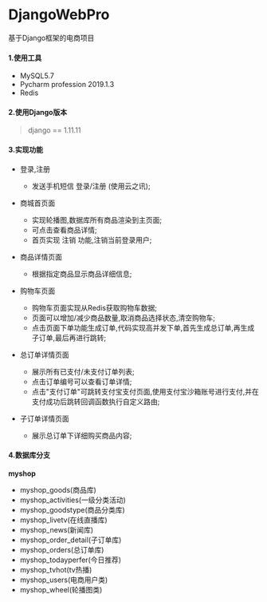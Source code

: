 # DjangoWebPro
基于Django框架的电商项目

#### 1.使用工具
- MySQL5.7
- Pycharm profession 2019.1.3
- Redis

#### 2.使用Django版本
> django == 1.11.11

#### 3.实现功能
- 登录,注册
  - 发送手机短信 登录/注册 (使用云之讯);
  
- 商城首页面
  - 实现轮播图,数据库所有商品渲染到主页面;
  - 可点击查看商品详情;
  - 首页实现 注销 功能,注销当前登录用户;
  
- 商品详情页面
  - 根据指定商品显示商品详细信息;
  
- 购物车页面
  - 购物车页面实现从Redis获取购物车数据;
  - 页面可以增加/减少商品数量,取消商品选择状态,清空购物车;
  - 点击页面下单功能生成订单,代码实现高并发下单,首先生成总订单,再生成子订单,最后再进行跳转;
  
- 总订单详情页面
  - 展示所有已支付/未支付订单列表;
  - 点击订单编号可以查看订单详情;
  - 点击"支付订单"可跳转支付宝支付页面,使用支付宝沙箱账号进行支付,并在支付成功后跳转回调函数执行自定义路由;
  
- 子订单详情页面
  - 展示总订单下详细购买商品内容;
  
#### 4.数据库分支
**myshop**
  - myshop_goods(商品库)
  - myshop_activities(一级分类活动)
  - myshop_goodstype(商品分类库)
  - myshop_livetv(在线直播库)
  - myshop_news(新闻库)
  - myshop_order_detail(子订单库)
  - myshop_orders(总订单库)
  - myshop_todayperfer(今日推荐)
  - myshop_tvhot(tv热播)
  - myshop_users(电商用户类)
  - myshop_wheel(轮播图类)
